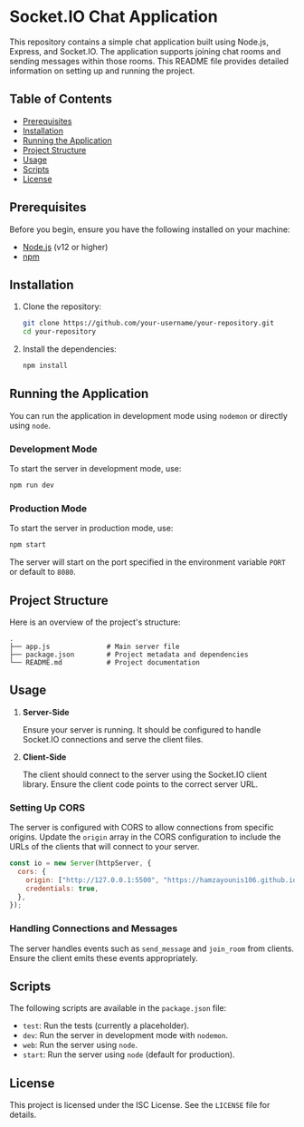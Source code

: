 # Socket.IO Chat Application

This repository contains a simple chat application built using Node.js, Express, and Socket.IO. The application supports joining chat rooms and sending messages within those rooms. This README file provides detailed information on setting up and running the project.

## Table of Contents

- [Prerequisites](#prerequisites)
- [Installation](#installation)
- [Running the Application](#running-the-application)
- [Project Structure](#project-structure)
- [Usage](#usage)
- [Scripts](#scripts)
- [License](#license)

## Prerequisites

Before you begin, ensure you have the following installed on your machine:

- [Node.js](https://nodejs.org/) (v12 or higher)
- [npm](https://www.npmjs.com/)

## Installation

1. Clone the repository:

   ```sh
   git clone https://github.com/your-username/your-repository.git
   cd your-repository
   ```

2. Install the dependencies:
   ```sh
   npm install
   ```

## Running the Application

You can run the application in development mode using `nodemon` or directly using `node`.

### Development Mode

To start the server in development mode, use:

```sh
npm run dev
```

### Production Mode

To start the server in production mode, use:

```sh
npm start
```

The server will start on the port specified in the environment variable `PORT` or default to `8080`.

## Project Structure

Here is an overview of the project's structure:

```
.
├── app.js              # Main server file
├── package.json        # Project metadata and dependencies
└── README.md           # Project documentation
```

## Usage

1. **Server-Side**

   Ensure your server is running. It should be configured to handle Socket.IO connections and serve the client files.

2. **Client-Side**

   The client should connect to the server using the Socket.IO client library. Ensure the client code points to the correct server URL.

### Setting Up CORS

The server is configured with CORS to allow connections from specific origins. Update the `origin` array in the CORS configuration to include the URLs of the clients that will connect to your server.

```javascript
const io = new Server(httpServer, {
  cors: {
    origin: ["http://127.0.0.1:5500", "https://hamzayounis106.github.io"],
    credentials: true,
  },
});
```

### Handling Connections and Messages

The server handles events such as `send_message` and `join_room` from clients. Ensure the client emits these events appropriately.

## Scripts

The following scripts are available in the `package.json` file:

- `test`: Run the tests (currently a placeholder).
- `dev`: Run the server in development mode with `nodemon`.
- `web`: Run the server using `node`.
- `start`: Run the server using `node` (default for production).

## License

This project is licensed under the ISC License. See the `LICENSE` file for details.
